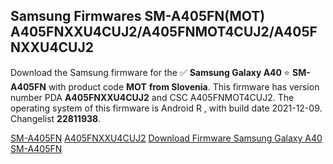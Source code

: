 <h2>Samsung Firmwares SM-A405FN(MOT) A405FNXXU4CUJ2/A405FNMOT4CUJ2/A405FNXXU4CUJ2</h2>
Download the Samsung firmware for the ✅ <strong>Samsung Galaxy A40 </strong> ⭐ <strong>SM-A405FN</strong> with product code <strong>MOT</strong> <strong> from Slovenia</strong>. This firmware has version number PDA <strong>A405FNXXU4CUJ2</strong> and CSC A405FNMOT4CUJ2. The operating system of this firmware is Android R , with build date 2021-12-09. Changelist <strong>22811938</strong>.


[SM-A405FN](https://samfirm.shop/samsung/model/SM-A405FN)
[A405FNXXU4CUJ2](https://samfirm.shop/samsung/pda/A405FNXXU4CUJ2)
[Download Firmware Samsung Galaxy A40 SM-A405FN](https://samfirm.shop/samsung/firmware/481673)
